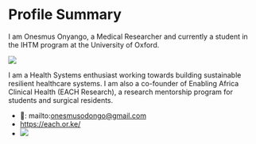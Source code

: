 # Profile Summary
I am Onesmus Onyango, a Medical Researcher and currently a student in the IHTM program at the University of Oxford.

![](https://media.licdn.com/dms/image/v2/D4D16AQEhwlVPNFWgcg/profile-displaybackgroundimage-shrink_350_1400/profile-displaybackgroundimage-shrink_350_1400/0/1707322905809?e=1740009600&v=beta&t=kA8jAytnNevTQ7s8sIi1dGvnABtyAZzPt0Yy-0811kM)

I am a Health Systems enthusiast working towards building sustainable resilient healthcare systems.
I am also a co-founder of Enabling Africa Clinical Health (EACH Research), a research mentorship program for students and surgical residents.

* 📧: mailto:onesmusodongo@gmail.com
* https://each.or.ke/
* [![](htpps://img.shields.io/badge/website-blue)](https://each.or.ke/)
